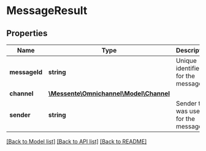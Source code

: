 # MessageResult

## Properties
Name | Type | Description | Notes
------------ | ------------- | ------------- | -------------
**messageId** | **string** | Unique identifier for the message | [optional] 
**channel** | [**\Messente\Omnichannel\Model\Channel**](Channel.md) |  | [optional] 
**sender** | **string** | Sender that was used for the message | [optional] 

[[Back to Model list]](../../README.md#documentation-for-models) [[Back to API list]](../../README.md#documentation-for-api-endpoints) [[Back to README]](../../README.md)


